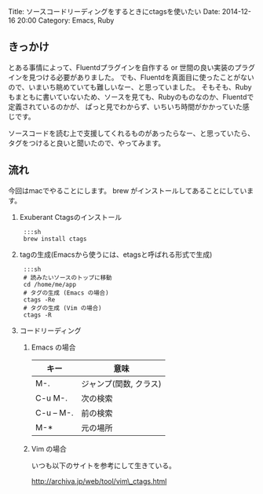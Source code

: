 Title: ソースコードリーディングをするときにctagsを使いたい
Date: 2014-12-16 20:00
Category: Emacs, Ruby

## きっかけ
とある事情によって、Fluentdプラグインを自作する or 世間の良い実装のプラグインを見つける必要がありました。
でも、Fluentdを真面目に使ったことがないので、いまいち眺めていても難しいなー、と思っていました。
そもそも、Rubyもまともに書いていないため、ソースを見ても、Rubyのものなのか、Fluentdで定義されているのかが、
ぱっと見でわからず、いちいち時間がかかっていた感じです。

ソースコードを読む上で支援してくれるものがあったらなー、と思っていたら、タグをつけると良いと聞いたので、やってみます。

## 流れ
今回はmacでやることにします。
brew がインストールしてあることにしています。

1. Exuberant Ctagsのインストール

        :::sh
        brew install ctags

2. tagの生成(Emacsから使うには、etagsと呼ばれる形式で生成)

        :::sh
        # 読みたいソースのトップに移動
        cd /home/me/app
        # タグの生成 (Emacs の場合)
        ctags -Re
        # タグの生成 (Vim の場合)
        ctags -R

3. コードリーディング

    1. Emacs の場合

        | キー      | 意味                  |
        |-----------|------------------------|
        | M-.       | ジャンプ(関数, クラス) |
        | C-u M-.   | 次の検索               |
        | C-u – M-. | 前の検索               |
        | M-\*       | 元の場所               |

    2. Vim の場合

        いつも以下のサイトを参考にして生きている。

        http://archiva.jp/web/tool/vim\_ctags.html


